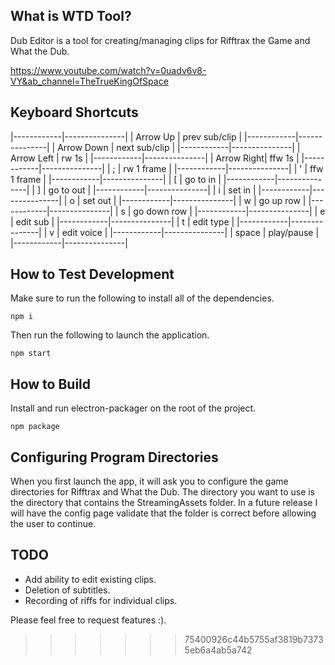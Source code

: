 ## What is WTD Tool?

Dub Editor is a tool for creating/managing clips for Rifftrax the Game and What the Dub.

https://www.youtube.com/watch?v=0uadv6v8-VY&ab_channel=TheTrueKingOfSpace

## Keyboard Shortcuts

|------------|---------------|
| Arrow Up   | prev sub/clip |
|------------|---------------|
| Arrow Down | next sub/clip |
|------------|---------------|
| Arrow Left | rw 1s         |
|------------|---------------|
| Arrow Right| ffw 1s        |
|------------|---------------|
|      ;     | rw 1 frame    |
|------------|---------------|
|      '     | ffw 1 frame   |
|------------|---------------|
|      \[     | go to in      |
|------------|---------------|
|      \]     | go to out     |
|------------|---------------|
|      i     | set in        |
|------------|---------------|
|      o     | set out       |
|------------|---------------|
|      w     | go up row     |
|------------|---------------|
|      s     | go down row   |
|------------|---------------|
|      e     | edit sub      |
|------------|---------------|
|      t     | edit type     |
|------------|---------------|
|      v     | edit voice    |
|------------|---------------|
|    space   | play/pause    |
|------------|---------------|

## How to Test Development

Make sure to run the following to install all of the dependencies.

    npm i

Then run the following to launch the application.

    npm start

## How to Build

Install and run electron-packager on the root of the project.

    npm package

## Configuring Program Directories

When you first launch the app, it will ask you to configure the game directories for Rifftrax and What the Dub. The directory you want to use is the directory that contains the StreamingAssets folder. In a future release I will have the config page validate that the folder is correct before allowing the user to continue.

## TODO

-   Add ability to edit existing clips.
-   Deletion of subtitles.
-   Recording of riffs for individual clips.

Please feel free to request features :).

> > > > > > > 75400926c44b5755af3819b73735eb6a4ab5a742
